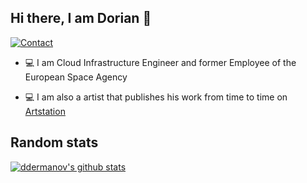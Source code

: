 ## Hi there, I am Dorian 👋

[![Contact](https://img.shields.io/badge/Contact-&#128231;-blue.svg)](mailto:dorian.dermanovic@outlook.com)

* 💻 I am Cloud Infrastructure Engineer and former Employee of the European Space Agency

* 💻 I am also a artist that publishes his work from time to time on [Artstation]([Artstation](https://www.artstation.com/aliiusthebearded))


## Random stats

[![ddermanov's github stats](https://github-readme-stats.vercel.app/api?username=ddermanov&count_private=true&include_all_commits=true&theme=tokyonight)](https://github.com/anuraghazra/github-readme-stats)

